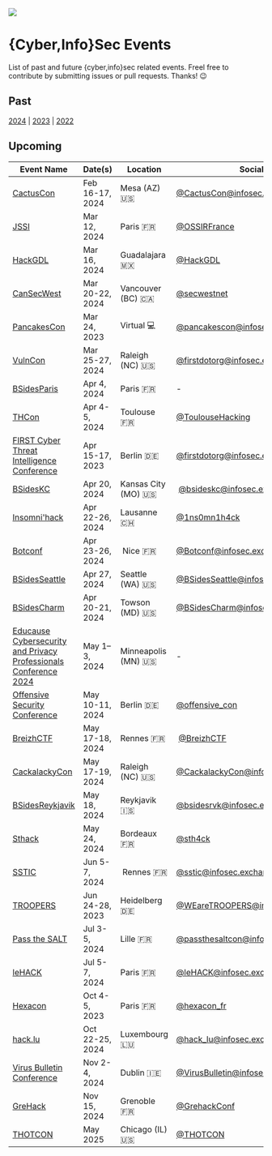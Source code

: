 [![](https://img.shields.io/mastodon/follow/109262357540251967?domain=https%3A%2F%2Finfosec.exchange&style=social)](https://infosec.exchange/@0x58)

# {Cyber,Info}Sec Events

List of past and future {cyber,info}sec related events. Freel free to contribute by submitting issues or pull requests. Thanks! 😉

## Past

[2024](./2024.md) | [2023](./2023.md) | [2022](./2022.md)

## Upcoming

| Event Name | Date(s) | Location | Social | Free
| ---------- | ------- | -------- | ------- | :--------:
| [CactusCon](https://www.cactuscon.com/) | Feb 16-17, 2024 | Mesa (AZ) :us: | [@CactusCon@infosec.exchange](https://infosec.exchange/@cactuscon) | Y
| [JSSI](https://www.ossir.org/conference/jssi-2024/) | Mar 12, 2024 | Paris :fr: | [@OSSIRFrance](https://twitter.com/OSSIRFrance) | N
| [HackGDL](https://www.hackgdl.net) | Mar 16, 2024 | Guadalajara :mexico: | [@HackGDL](https://twitter.com/HackGDL) | N
| [CanSecWest](https://www.secwest.net/) | Mar 20-22, 2024 | Vancouver (BC) :canada: | [@secwestnet](https://twitter.com/secwestnet) | N
| [PancakesCon](https://pancakescon.com) | Mar 24, 2023 | Virtual :computer: | [@pancakescon@infosec.exchange](https://infosec.exchange/@pancakescon) | Y
| [VulnCon](https://www.first.org/conference/vulncon2024/) | Mar 25-27, 2024 | Raleigh (NC) :us: | [@firstdotorg@infosec.exchange](https://infosec.exchange/@firstdotorg) | N
| [BSidesParis](https://bsidesparis.fr/) | Apr 4, 2024 | Paris :fr: | - | N
| [THCon](https://thcon.party) | Apr 4-5, 2024 | Toulouse :fr: | [@ToulouseHacking](https://twitter.com/ToulouseHacking) | N
| [FIRST Cyber Threat Intelligence Conference](https://www.first.org/conference/firstcti24/) | Apr 15-17, 2023 | Berlin :de: | [@firstdotorg@infosec.exchange](https://infosec.exchange/@firstdotorg) | N
| [BSidesKC](https://bsideskc.org) | Apr 20, 2024 | Kansas City (MO) :us: | [@bsideskc@infosec.exchange](https://infosec.exchange/@bsideskc) | N
| [Insomni'hack](https://insomnihack.ch/) | Apr 22-26, 2024 | Lausanne :switzerland: | [@1ns0mn1h4ck](https://twitter.com/1ns0mn1h4ck) | N
| [Botconf](https://www.botconf.eu/) | Apr 23-26, 2024 | Nice :fr: | [@Botconf@infosec.exchange](https://infosec.exchange/@Botconf) | N
| [BSidesSeattle](https://www.bsidesseattle.com/) | Apr 27, 2024 | Seattle (WA) :us: | [@BSidesSeattle@infosec.exchange](https://infosec.exchange/@bsidesseattle) | N
| [BSidesCharm](https://bsidescharm.org/) | Apr 20-21, 2024 | Towson (MD) :us: | [@BSidesCharm@infosec.exchange](https://infosec.exchange/@BSidesCharm) | N
| [Educause Cybersecurity and Privacy Professionals Conference 2024](https://events.educause.edu/cybersecurity-and-privacy-professionals-conference/2024) | May 1–3, 2024 | Minneapolis (MN) :us: | - | N
| [Offensive Security Conference](https://www.offensivecon.org/) | May 10-11, 2024 | Berlin :de: | [@offensive_con](https://twitter.com/offensive_con) | N
| [BreizhCTF](https://www.breizhctf.com/) | May 17-18, 2024 | Rennes :fr: | [@BreizhCTF](https://twitter.com/BreizhCTF) | N
| [CackalackyCon](https://cackalackycon.org) | May 17-19, 2024 | Raleigh (NC) :us:| [@CackalackyCon@infosec.exchange](https://infosec.exchange/@CackalackyCon) | N
| [BSidesReykjavik](https://bsidesreykjavik.com) | May 18, 2024 | Reykjavik :iceland: | [@bsidesrvk@infosec.exchange](https://infosec.exchange/@bsidesrvk) | Y
| [Sthack](https://www.sthack.fr) | May 24, 2024 | Bordeaux :fr: | [@sth4ck](https://twitter.com/sth4ck) | N
| [SSTIC](https://www.sstic.org) | Jun 5-7, 2024 | Rennes :fr: | [@sstic@infosec.exchange](https://infosec.exchange/@sstic) | N
| [TROOPERS](https://troopers.de/) | Jun 24-28, 2023 | Heidelberg :de: | [@WEareTROOPERS@infosec.exchange](https://infosec.exchange/@WEareTROOPERS) | N
| [Pass the SALT](https://2024.pass-the-salt.org/) | Jul 3-5, 2024 | Lille :fr: | [@passthesaltcon@infosec.exchange](https://infosec.exchange/@passthesaltcon/) | N
| [leHACK](https://lehack.org/) | Jul 5-7, 2024 | Paris :fr: | [@leHACK@infosec.exchange](https://infosec.exchange/@leHACK) | N
| [Hexacon](https://www.hexacon.fr/) | Oct 4-5, 2023 | Paris :fr: | [@hexacon_fr](https://twitter.com/hexacon_fr) | N
| [hack.lu](https://hack.lu/) | Oct 22-25, 2024 | Luxembourg :luxembourg: | [@hack_lu@infosec.exchange](https://infosec.exchange/@hack_lu) | N
| [Virus Bulletin Conference](https://www.virusbulletin.com/conference/) | Nov 2-4, 2024 | Dublin :ireland: | [@VirusBulletin@infosec.exchange](https://infosec.exchange/@VirusBulletin) | N
| [GreHack](https://grehack.fr/) | Nov 15, 2024 | Grenoble :fr: | [@GrehackConf](https://twitter.com/GrehackConf) | N
| [THOTCON](https://www.thotcon.org/) | May 2025 | Chicago (IL) :us: | [@THOTCON](https://twitter.com/THOTCON) | N
